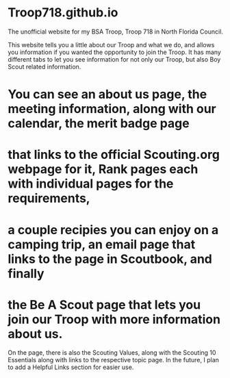 # Troop718.github.io
The unofficial website for my BSA Troop, Troop 718 in North Florida Council.

This website tells you a little about our Troop and what we do, and allows you information if you wanted the opportunity to join the Troop.
It has many different tabs to let you see information for not only our Troop, but also Boy Scout related information.

# You can see an about us page, the meeting information, along with our calendar, the merit badge page
# that links to the official Scouting.org webpage for it, Rank pages each with individual pages for the requirements,
# a couple recipies you can enjoy on a camping trip, an email page that links to the page in Scoutbook, and finally
# the Be A Scout page that lets you join our Troop with more information about us.

On the page, there is also the Scouting Values, along with the Scouting 10 Essentials along with links to the respective topic page.
In the future, I plan to add a Helpful Links section for easier use.
